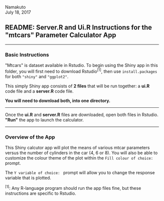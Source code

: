 Namakuto  
July 18, 2017  

## README: Server.R and Ui.R Instructions for the "mtcars" Parameter Calculator App

---

### Basic Instructions
"Mtcars" is dataset available in Rstudio. 
To begin using the Shiny app in this folder, you will first need to download Rstudio<sup>[1]</sup>, then use `install.packages` for both `"shiny"` and `"ggplot2"`.  

This simply Shiny app consists of **2 files** that will be run together: a **ui.R** code file and a **server.R** code file. 

**You will need to download both, into one directory.**

---

Once the **ui.R** and **server.R** files are downloaded, open both files in Rstudio. **"Run"** the app to launch the calculator.

---

### Overview of the App
This Shiny calcutor app will plot the means of various mtcar parameters versus the number of cylinders in the car (4, 6 or 8). You will also be able to customize the colour theme of the plot within the `Fill colour of choice: ` prompt.

The `Y variable of choice: ` prompt will allow you to change the response variable that is plotted.

<sup>[1]</sup>: Any R-language program should run the app files fine, but these instructions are specific to Rstudio.
